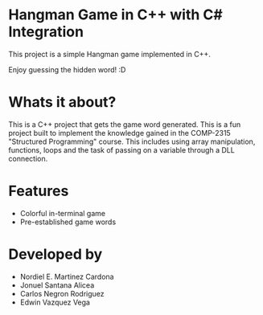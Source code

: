 # Hangman Game in C++ with C# Integration

  This project is a simple Hangman game implemented in C++. 
  
  Enjoy guessing the hidden word! :D
  
# Whats it about?

  This is a C++ project that gets the game word generated. This is a fun project built to implement the knowledge gained in the COMP-2315 "Structured Programming" course. This includes using array manipulation, functions, loops and the task of  passing on a variable through a DLL connection.
  
# Features

- Colorful in-terminal game
- Pre-established game words 


# Developed by

- Nordiel E. Martinez Cardona
- Jonuel Santana Alicea
- Carlos Negron Rodriguez
- Edwin Vazquez Vega

